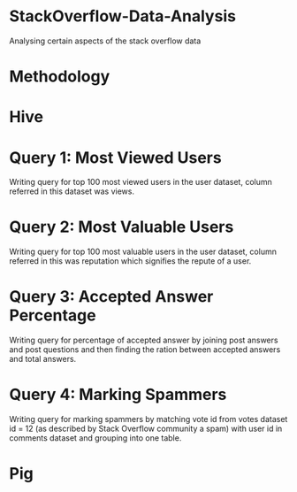 # StackOverflow-Data-Analysis
Analysing certain aspects of the stack overflow data

# Methodology


# Hive
# Query 1: Most Viewed Users
Writing query for top 100 most viewed users in the user dataset, column referred in this dataset was views.

# Query 2: Most Valuable Users
Writing query for top 100 most valuable users in the user dataset, column referred in this was reputation which signifies the repute of a user.

# Query 3: Accepted Answer Percentage
Writing query for percentage of accepted answer by joining post answers and post questions and then finding the ration between accepted answers and total answers.  

# Query 4: Marking Spammers
Writing query for marking spammers by matching vote id from votes dataset id = 12 (as described by Stack Overflow community a spam) with user id in comments dataset and grouping into one table.

# Pig


